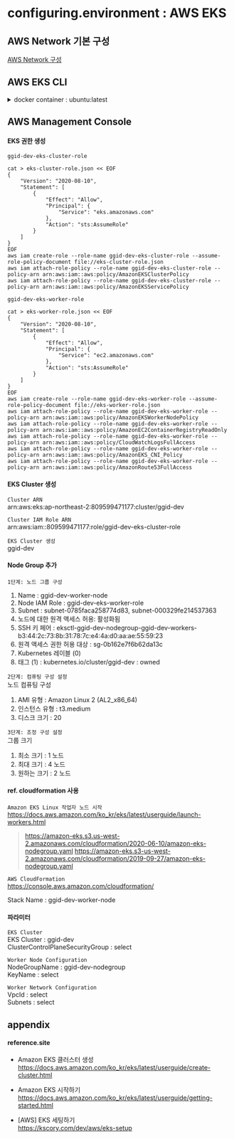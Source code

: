 # configuring.environment : AWS EKS

## AWS Network 기본 구성  

[AWS Network 구성](configuring.environment.aws.vpc.md)

## AWS EKS CLI 

<details>
<summary>docker container : ubuntu:latest</summary>
<div markdown="1">

#### create container ubuntu:latest
docker run -d -it --name aws.management.console --restart=unless-stopped ubuntu  
docker exec -it aws.management.console /bin/bash  

<<<<<<<<<<<<<<<<<<<<  
#### install packages  
apt update -y  
apt-get install -y sudo net-tools iproute2 vim wget curl unzip  

#### create group/user : app/app  
groupadd -g 3000 app  
useradd -d /apps -g 3000 -m -u 3000 -s /bin/bash app  
passwd app

#### create directory  
mkdir -p /apps/install /pgms /data /logs  
chown -R app.app /apps /pgms /data /logs  

sudo adduser app sudo  
  
su - app  
mkdir /pgms/ggcore  

cd /apps/install  

#### AWS CLI 설치  
curl "https://awscli.amazonaws.com/awscli-exe-linux-x86_64.zip" -o "awscliv2.zip"  
unzip awscliv2.zip  
sudo ./aws/install  
```
sudo: setrlimit(RLIMIT_CORE): Operation not permitted
You can now run: /usr/local/bin/aws --version
```
> echo "Set disable_coredump false" >> /etc/sudo.conf  

`AWS CLI 자격 증명 구성`  
$ aws configure  
AWS Access Key ID [None]:  
AWS Secret Access Key [None]:  
Default region name [None]: ap-northeast-2  
Default output format [None]: json  

#### eksctl 설치  
curl --silent --location "https://github.com/weaveworks/eksctl/releases/latest/download/eksctl_$(uname -s)_amd64.tar.gz" | tar xz -C /tmp
sudo mv /tmp/eksctl /usr/local/bin
eksctl version

#### kubectl 설치 및 구성  
curl -o kubectl https://amazon-eks.s3.us-west-2.amazonaws.com/1.17.7/2020-07-08/bin/linux/amd64/kubectl  
chmod +x ./kubectl  
sudo mv ./kubectl /usr/local/bin  
kubectl version --short --client  

aws eks -ap-northeast-2 update-kubeconfig --name ggid-dev  

#### aws-iam-authenticator 설치  
curl -o aws-iam-authenticator https://amazon-eks.s3.us-west-2.amazonaws.com/1.17.7/2020-07-08/bin/linux/amd64/aws-iam-authenticator  
chmod +x ./aws-iam-authenticator  
sudo mv ./aws-iam-authenticator /usr/local/bin/  
aws-iam-authenticator help  

aws-iam-authenticator token -i ggid-dev | python3 -m json.tool  

>#### Creating, displaying, and deleting Amazon EC2 key pairs  
>`Create a key pair`  
>aws ec2 create-key-pair --key-name ggid-dev-key-pair --query 'KeyMaterial' --output text > ggid-dev-key-pair.pem  
>> on windows  
>> PS C:\>aws ec2 create-key-pair --key-name ggid-dev-key-pair --query 'KeyMaterial' --output text | out-file -encoding ascii -filepath ggid-dev-key-pair.pem  
>
>chmod 400 ggid-dev-key-pair.pem  
>
>`Display your key pair`  
>aws ec2 describe-key-pairs --key-name ggid-dev-key-pair  
>
>`Delete your key pair`  
>aws ec2 delete-key-pair --key-name ggid-dev-key-pair  
>
>`Retrieving the public key for your key pair`  
>ssh-keygen -y -f ggid-dev-key-pair.pem > ggid-dev-public-key.pub  
>>-bash: ssh-keygen: command not found  
>>sudo apt-get install openssh-client  
>
>#### Create your Amazon EKS cluster and compute
>eksctl create cluster \
>--name ggid-dev \
>--version 1.17 \
>--region ap-northeast-2 \
>--nodegroup-name ggid-dev-workers \
>--node-type t3.medium \
>--nodes 3 \
>--nodes-min 1 \
>--nodes-max 4 \
>--ssh-access \
>--ssh-public-key ggid-dev-public-key.pub \
>--managed
>

<<<<<<<<<<<<<<<<<<<<

</div>
</details>

## AWS Management Console

#### EKS 권한 생성  

`ggid-dev-eks-cluster-role`  
```
cat > eks-cluster-role.json << EOF
{
	"Version": "2020-08-10",
	"Statement": [
		{
			"Effect": "Allow",
			"Principal": {
				"Service": "eks.amazonaws.com"
			},
			"Action": "sts:AssumeRole"
		}
	]
}
EOF
aws iam create-role --role-name ggid-dev-eks-cluster-role --assume-role-policy-document file://eks-cluster-role.json
aws iam attach-role-policy --role-name ggid-dev-eks-cluster-role --policy-arn arn:aws:iam::aws:policy/AmazonEKSClusterPolicy
aws iam attach-role-policy --role-name ggid-dev-eks-cluster-role --policy-arn arn:aws:iam::aws:policy/AmazonEKSServicePolicy
```

`ggid-dev-eks-worker-role`  
```
cat > eks-worker-role.json << EOF
{
	"Version": "2020-08-10",
	"Statement": [
		{
			"Effect": "Allow",
			"Principal": {
				"Service": "ec2.amazonaws.com"
			},
			"Action": "sts:AssumeRole"
		}
	]
}
EOF
aws iam create-role --role-name ggid-dev-eks-worker-role --assume-role-policy-document file://eks-worker-role.json
aws iam attach-role-policy --role-name ggid-dev-eks-worker-role --policy-arn arn:aws:iam::aws:policy/AmazonEKSWorkerNodePolicy
aws iam attach-role-policy --role-name ggid-dev-eks-worker-role --policy-arn arn:aws:iam::aws:policy/AmazonEC2ContainerRegistryReadOnly
aws iam attach-role-policy --role-name ggid-dev-eks-worker-role --policy-arn arn:aws:iam::aws:policy/CloudWatchLogsFullAccess
aws iam attach-role-policy --role-name ggid-dev-eks-worker-role --policy-arn arn:aws:iam::aws:policy/AmazonEKS_CNI_Policy
aws iam attach-role-policy --role-name ggid-dev-eks-worker-role --policy-arn arn:aws:iam::aws:policy/AmazonRoute53FullAccess
```

#### EKS Cluster 생성

`Cluster ARN`  
arn:aws:eks:ap-northeast-2:809599471177:cluster/ggid-dev  

`Cluster IAM Role ARN`  
arn:aws:iam::809599471177:role/ggid-dev-eks-cluster-role  


`EKS Cluster 생성`  
ggid-dev


#### Node Group 추가

`1단계: 노드 그룹 구성`  
1. Name : ggid-dev-worker-node  
2. Node IAM Role : ggid-dev-eks-worker-role  
3. Subnet : subnet-0785faca258774d83, subnet-000329fe214537363  
4. 노드에 대한 원격 액세스 허용: 활성화됨  
5. SSH 키 페어 : eksctl-ggid-dev-nodegroup-ggid-dev-workers-b3:44:2c:73:8b:31:78:7c:e4:4a:d0:aa:ae:55:59:23
6. 원격 액세스 권한 허용 대상 : sg-0b162e7f6b62da13c
7. Kubernetes 레이블 (0)
8. 태그 (1) : kubernetes.io/cluster/ggid-dev : owned

`2단계: 컴퓨팅 구성 설정`  
노드 컴퓨팅 구성  
1. AMI 유형 : Amazon Linux 2 (AL2_x86_64)  
2. 인스턴스 유형 : t3.medium  
3. 디스크 크기 : 20  

`3단계: 조정 구성 설정`  
그룹 크기  
1. 최소 크기 : 1 노드  
2. 최대 크기 : 4 노드  
3. 원하는 크기 : 2 노드  

#### ref. cloudformation 사용
`Amazon EKS Linux 작업자 노드 시작`  
https://docs.aws.amazon.com/ko_kr/eks/latest/userguide/launch-workers.html  

> https://amazon-eks.s3.us-west-2.amazonaws.com/cloudformation/2020-06-10/amazon-eks-nodegroup.yaml
> https://amazon-eks.s3-us-west-2.amazonaws.com/cloudformation/2019-09-27/amazon-eks-nodegroup.yaml

`AWS CloudFormation`  
https://console.aws.amazon.com/cloudformation/  


Stack Name : ggid-dev-worker-node  
#### 파라미터
`EKS Cluster`  
EKS Cluster : ggid-dev  
ClusterControlPlaneSecurityGroup : select  

`Worker Node Configuration`  
NodeGroupName : ggid-dev-nodegroup  
KeyName : select  

`Worker Network Configuration`  
VpcId : select  
Subnets : select  




## appendix

#### reference.site

* Amazon EKS 클러스터 생성  
https://docs.aws.amazon.com/ko_kr/eks/latest/userguide/create-cluster.html  

* Amazon EKS 시작하기  
https://docs.aws.amazon.com/ko_kr/eks/latest/userguide/getting-started.html

+ [AWS] EKS 세팅하기  
https://kscory.com/dev/aws/eks-setup  
